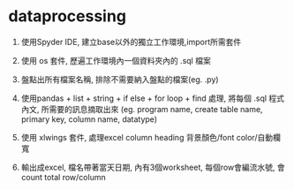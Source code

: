 # dataprocessing

1.	使用Spyder IDE, 建立base以外的獨立工作環境,import所需套件

2.	使用 os 套件, 歷遍工作環境內一個資料夾內的 .sql 檔案

3.	盤點出所有檔案名稱, 排除不需要納入盤點的檔案(eg. .py)

4.	使用pandas + list + string + if else + for loop + find 處理, 
    將每個 .sql 程式內文, 所需要的訊息摘取出來 (eg. program name, create table name, primary key, column name, datatype)

5.	使用 xlwings 套件, 處理excel column heading 背景顏色/font color/自動欄寬

6.	輸出成excel, 檔名帶著當天日期, 內有3個worksheet, 每個row會編流水號, 會count total row/column
